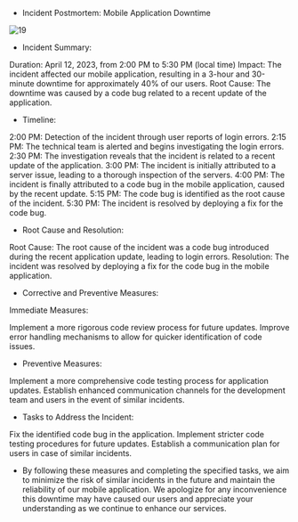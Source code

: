 - Incident Postmortem: Mobile Application Downtime

![19](https://github.com/FatimaZahraOukmi/alx-system_engineering-devops/assets/125568210/d832c91d-7a87-460e-b79f-e96545086556)

* Incident Summary:

Duration: April 12, 2023, from 2:00 PM to 5:30 PM (local time)
Impact: The incident affected our mobile application, resulting in a 3-hour and 30-minute downtime for approximately 40% of our users.
Root Cause: The downtime was caused by a code bug related to a recent update of the application.

* Timeline:

2:00 PM: Detection of the incident through user reports of login errors.
2:15 PM: The technical team is alerted and begins investigating the login errors.
2:30 PM: The investigation reveals that the incident is related to a recent update of the application.
3:00 PM: The incident is initially attributed to a server issue, leading to a thorough inspection of the servers.
4:00 PM: The incident is finally attributed to a code bug in the mobile application, caused by the recent update.
5:15 PM: The code bug is identified as the root cause of the incident.
5:30 PM: The incident is resolved by deploying a fix for the code bug.
* Root Cause and Resolution:

Root Cause: The root cause of the incident was a code bug introduced during the recent application update, leading to login errors.
Resolution: The incident was resolved by deploying a fix for the code bug in the mobile application.

* Corrective and Preventive Measures:

Immediate Measures:

Implement a more rigorous code review process for future updates.
Improve error handling mechanisms to allow for quicker identification of code issues.

* Preventive Measures:

Implement a more comprehensive code testing process for application updates.
Establish enhanced communication channels for the development team and users in the event of similar incidents.

* Tasks to Address the Incident:

Fix the identified code bug in the application.
Implement stricter code testing procedures for future updates.
Establish a communication plan for users in case of similar incidents.

- By following these measures and completing the specified tasks, we aim to minimize the risk of similar incidents in the future and maintain the reliability of our mobile application. We apologize for any inconvenience this downtime may have caused our users and appreciate your understanding as we continue to enhance our services.
